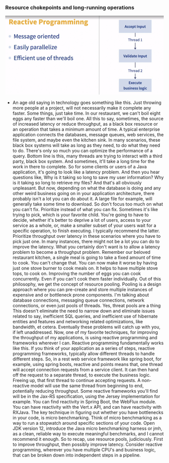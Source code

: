 ### Resource chokepoints and long-running operations
![img_4.png](img_4.png)

- An age old saying in technology goes something like this. Just throwing more people at a project, will not necessarily make it complete any faster. Some things, just take time. In our restaurant, we can't boil eight eggs any faster than we'll boil one. All this to say, sometimes, the source of increased latency or reduce throughput, as a black box resource or an operation that takes a minimum amount of time. A typical enterprise application connects the databases, message queues, web services, the file system, and maybe even the kitchen sink. In many scenarios, these black box systems will take as long as they need, to do what they need to do. There's only so much you can optimize the performance of a query. Bottom line is this, many threads are trying to interact with a third party, black box system. And sometimes, it'll take a long time for the work in there to complete. So for some clients or users of a Java application, it's going to look like a latency problem. And then you hear questions like, Why is it taking so long to save my user information? Why is it taking so long to retrieve my files? And that's all obviously unpleasant. But now, depending on what the database is doing and any other weird business going on in your application architecture, there probably isn't a lot you can do about it. A large file for example, will generally take some time to download. So don't focus too much on what you can't fix. Prioritize instead of what you can fix. Sometimes it's like trying to pick, which is your favorite child. You're going to have to decide, whether it's better to deprive a lot of users, access to your service as a whole, or, make a smaller subset of your users wait for a specific operation, to finish executing. I typically recommend the latter. Prioritize throughput over latency in these scenarios where you have to pick just one. In many instances, there might not be a lot you can do to improve the latency. What you certainly don't want is to allow a latency problem to become a throughput problem. Remember our beloved restaurant kitchen, a single meal is going to take a fixed amount of time to cook. You can't change that. You can now make it worse by having just one stove burner to cook meals on. It helps to have multiple stove tops, to cook on. Improving the number of eggs you can cook concurrently. Even if you can't cook them faster individually. Out of this philosophy, we get the concept of resource pooling. Pooling is a design approach where you can pre-create and store multiple instances of expensive and or bottleneck prone components. I'm talking about database connections, messaging queue connections, network connections, or even just pools of threads. Yes, threat pools are a thing This doesn't eliminate the need to narrow down and eliminate issues related to say, inefficient SQL queries, and inefficient use of hibernate entities and features and networking related optimizations, like bandwidth, et cetera. Eventually these problems will catch up with you, if left unaddressed. Now, one of my favorite techniques, for improving the throughput of my applications, is using reactive programming and frameworks wherever I can. Reactive programming fundamentally works like this. If you think of your application as a series of steps, reactive programming frameworks, typically allow different threads to handle different steps. So, in a rest web service framework like spring boot, for example, using spring boots, reactive and points means that, one thread will accept connection requests from a service client. It can then hand off the request to a separate thread, to execute the business logic. Freeing up, that first thread to continue accepting requests. A non-reactive model will use the same thread from beginning to end, potentially reducing throughput. Some reactive frameworks you'll find will be in the Jax-RS specification, using the Jersey implementation for example. You can find reactivity in Spring Boot, the WebFlux module. You can have reactivity with the Vert.x API, and can have reactivity with RXJava. The key technique in figuring out whether you have bottlenecks in your code, is micro benchmarking. Think of micro benchmarking as a way to run a stopwatch around specific sections of your code. Open JDK version 12, introduce the Java micro benchmarking harness or jmh, as a clean, reliable way to execute meaningful benchmarks, and I cannot recommend it enough. So to recap, use resource pools, judiciously. First to improve throughput, then possibly improve latency. Consider reactive programming, wherever you have multiple CPU's and business logic, that can be broken down into independent steps in a pipeline.